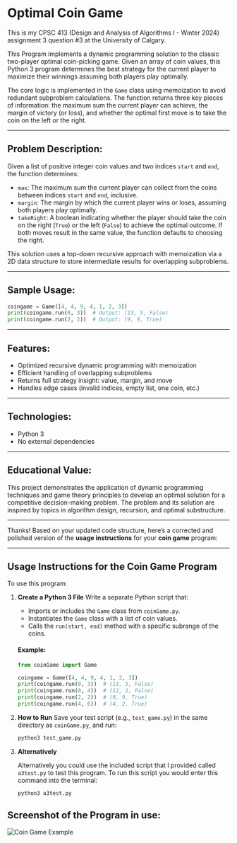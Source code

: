 # Optimal Coin Game

This is my CPSC 413 (Design and Analysis of Algorithms I - Winter 2024) assignment 3 question #3 at the University of Calgary.

This Program implements a dynamic programming solution to the classic two-player optimal coin-picking game. Given an array of coin values, this Python 3 program determines the best strategy for the current player to maximize their winnings assuming both players play optimally.

The core logic is implemented in the `Game` class using memoization to avoid redundant subproblem calculations. The function returns three key pieces of information: the maximum sum the current player can achieve, the margin of victory (or loss), and whether the optimal first move is to take the coin on the left or the right.

---

## Problem Description:

Given a list of positive integer coin values and two indices `start` and `end`, the function determines:

* `max`: The maximum sum the current player can collect from the coins between indices `start` and `end`, inclusive.
* `margin`: The margin by which the current player wins or loses, assuming both players play optimally.
* `takeRight`: A boolean indicating whether the player should take the coin on the right (`True`) or the left (`False`) to achieve the optimal outcome. If both moves result in the same value, the function defaults to choosing the right.

This solution uses a top-down recursive approach with memoization via a 2D data structure to store intermediate results for overlapping subproblems.

---

## Sample Usage:

```python
coingame = Game([4, 4, 9, 4, 1, 2, 3])
print(coingame.run(0, 3))  # Output: (13, 5, False)
print(coingame.run(2, 2))  # Output: (9, 9, True)
```

---

## Features:

* Optimized recursive dynamic programming with memoization
* Efficient handling of overlapping subproblems
* Returns full strategy insight: value, margin, and move
* Handles edge cases (invalid indices, empty list, one coin, etc.)

---

## Technologies:

* Python 3
* No external dependencies

---

## Educational Value:

This project demonstrates the application of dynamic programming techniques and game theory principles to develop an optimal solution for a competitive decision-making problem. The problem and its solution are inspired by topics in algorithm design, recursion, and optimal substructure.

---

Thanks! Based on your updated code structure, here’s a corrected and polished version of the **usage instructions** for your **coin game** program:

---

## **Usage Instructions for the Coin Game Program**

To use this program:

1. **Create a Python 3 File**
   Write a separate Python script that:

   * Imports or includes the `Game` class from `coinGame.py`.
   * Instantiates the `Game` class with a list of coin values.
   * Calls the `run(start, end)` method with a specific subrange of the coins.

   #### Example:

   ```python
   from coinGame import Game

   coingame = Game([4, 4, 9, 4, 1, 2, 3])
   print(coingame.run(0, 3))  # (13, 5, False)
   print(coingame.run(0, 4))  # (12, 2, False)
   print(coingame.run(2, 2))  # (9, 9, True)
   print(coingame.run(4, 6))  # (4, 2, True)
   ```


2. **How to Run**
   Save your test script (e.g., `test_game.py`) in the same directory as `coinGame.py`, and run:

   ```bash
   python3 test_game.py
   ```

3. **Alternatively**

    Alternatively you could use the included script that I provided called `a3test.py` to test this program. 
    To run this script you would enter this command into the terminal:

    ```bash
   python3 a3test.py
   ```

## Screenshot of the Program in use:

![Coin Game Example](https://imgur.com/FYpxEyt.png)